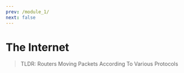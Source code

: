 ```yaml
---
prev: /module_1/
next: false
---
```


# The Internet

> TLDR: Routers Moving Packets According To Various Protocols